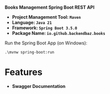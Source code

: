 **Books Management Spring Boot REST API**

- **Project Management Tool: `Maven`**
- **Language: `Java 21`**
- **Framework: `Spring Boot 3.5.0`**
- **Package Name: `io.github.backendbaz.books`**

Run the Spring Boot App (on Windows):
```shell
.\mvnw spring-boot:run
```

# Features

- **Swagger Documentation**

